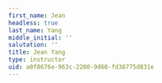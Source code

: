 ```yaml
---
first_name: Jean
headless: true
last_name: Yang
middle_initial: ''
salutation: ''
title: Jean Yang
type: instructor
uid: a0f8676e-963c-2200-9d60-fd38775d831e
---
```

